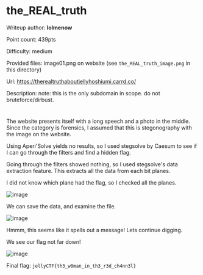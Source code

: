 # the_REAL_truth
Writeup author: **lolmenow**

Point count: 439pts

Difficulty: medium

Provided files: image01.png on website (see `the_REAL_truth_image.png` in this directory)

Url: https://therealtruthaboutjellyhoshiumi.carrd.co/

Description: note: this is the only subdomain in scope. do not bruteforce/dirbust.

# 

The website presents itself with a long speech and a photo in the middle. Since the category is forensics, I assumed that this is stegonography with the image on the website. 

Using Aperi'Solve yields no results, so I used stegsolve by Caesum to see if I can go through the filters and find a hidden flag.

Going through the filters showed nothing, so I used stegsolve's data extraction feature. This extracts all the data from each bit planes.

I did not know which plane had the flag, so I checked all the planes.

![image](https://github.com/sa1181405/pbchocolate-private-writeups/assets/170969470/57a564a3-b506-4803-80f3-98ae623fc422)

We can save the data, and examine the file.

![image](https://github.com/sa1181405/pbchocolate-private-writeups/assets/170969470/61ae6a0e-3b1a-44d9-8495-a94a0f196db6)

Hmmm, this seems like it spells out a message! Lets continue digging.

We see our flag not far down!

![image](https://github.com/sa1181405/pbchocolate-private-writeups/assets/170969470/94e1bd72-664a-4069-9948-3c0d6217cfee)


Final flag: `jellyCTF{th3_w0man_in_th3_r3d_ch4nn3l}`
